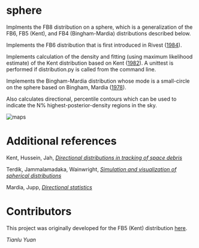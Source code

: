 sphere
=================

Implments the FB8 distribution on a sphere, which is a generalization of the FB6, FB5 (Kent), and FB4 (Bingham-Mardia) distributions described below.

Implements the FB6 distribution that is first introduced in Rivest ([1984](https://www.doi.org/10.1214/aos/1176346724)).

Implements calculation of the density and fitting (using maximum likelihood estimate) of the Kent distribution based on Kent ([1982](https://doi.org/10.1111/j.2517-6161.1982.tb01189.x)). A unittest is performed if distribution.py is called from the command line.

Implements the Bingham-Mardia distribution whose mode is a small-circle on the sphere based on Bingham, Mardia ([1978](https://doi.org/10.1093/biomet/65.2.379)).

Also calculates directional, percentile contours which can be used to indicate the N% highest-posterior-density regions in the sky.

![maps](/fig/example.png?raw=true)

Additional references
=================
Kent, Hussein, Jah, [_Directional distributions in tracking of space debris_](https://ieeexplore.ieee.org/abstract/document/7528139) 

Terdik, Jammalamadaka, Wainwright, [_Simulation and visualization of spherical distributions_](https://www.researchgate.net/profile/Gyorgy_Terdik/publication/324605982_Simulation_and_Visualization_of_Spherical_Distributions/links/5ad8edceaca272fdaf81fe04/Simulation-and-Visualization-of-Spherical-Distributions.pdf)

Mardia, Jupp, [_Directional statistics_](https://www.doi.org/10.1002/9780470316979)

Contributors
=================

This project was originally developed for the FB5 (Kent) distribution [here](https://github.com/edfraenkel/kent_distribution).

_Tianlu Yuan_
